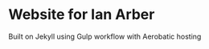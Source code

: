 Website for Ian Arber
=============================

Built on Jekyll using Gulp workflow with Aerobatic hosting